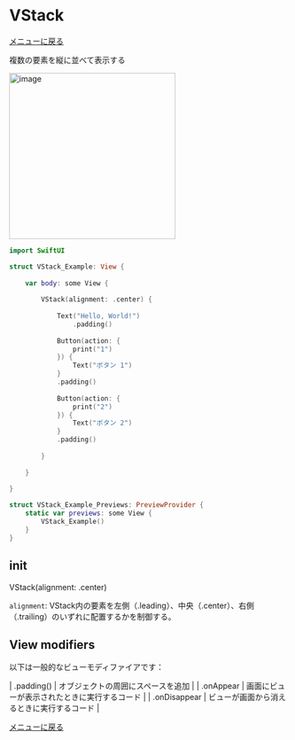 #  VStack

[メニューに戻る](/)

複数の要素を縦に並べて表示する

<img width="300" alt="image" src="/Image/VStack.png?raw=true">

```swift
import SwiftUI

struct VStack_Example: View {
    
    var body: some View {
        
        VStack(alignment: .center) {
            
            Text("Hello, World!")
                .padding()
            
            Button(action: {
                print("1")
            }) {
                Text("ボタン 1")
            }
            .padding()
            
            Button(action: {
                print("2")
            }) {
                Text("ボタン 2")
            }
            .padding()
            
        }
        
    }
    
}

struct VStack_Example_Previews: PreviewProvider {
    static var previews: some View {
        VStack_Example()
    }
}
```

## init

VStack(alignment: .center)

`alignment`: VStack内の要素を左側（.leading）、中央（.center）、右側（.trailing）のいずれに配置するかを制御する。

## View modifiers

以下は一般的なビューモディファイアです：

| .padding() | オブジェクトの周囲にスペースを追加 |
| .onAppear | 画面にビューが表示されたときに実行するコード |
| .onDisappear | ビューが画面から消えるときに実行するコード |

[メニューに戻る](/)

